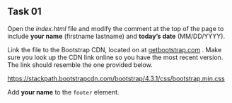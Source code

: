 ## Task 01
Open the *index.html* file and modify the comment at the top of the page to include **your name** (firstname lastname) and **today’s date** (MM/DD/YYYY). 

Link the file to the Bootstrap CDN, located on at [getbootstrap.com](getbootstrap.com) . Make sure you look up the CDN link online so you have the most recent version. The link should resemble the one provided below. 

https://stackpath.bootstrapcdn.com/bootstrap/4.3.1/css/bootstrap.min.css

Add **your name** to the `footer` element.
 